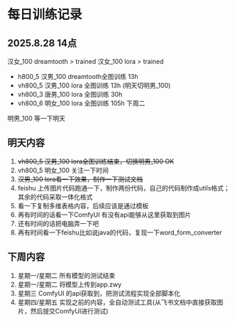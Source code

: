 # 每日训练记录

## 2025.8.28 14点

汉女_100 dreamtooth > trained
汉女_100 lora > trained

- h800_5 汉男_100 dreamtooth全图训练 13h
- vh800_5 汉男_100 lora 全图训练 13h (明天切明男_100)
- vh800_3 唐男_100 lora 全图训练 30h
- vh800_6 明女_100 lora 全图训练 105h 下周二

明男_100 等一下明天

## 明天内容

1. ~~vh800_5 汉男_100 lora全图训练结束，切换明男_100 OK~~
2. vh800_5 明女_100 关注一下时间
3. ~~汉男_100 lora看一下效果，制作一下测试文档~~
4. feishu 上传图片代码跑通一下，制作两份代码，自己的代码制作成utils格式；其余的代码采取一体化格式
5. 看一下复制多维表格内容，后续应该是通过模板
6. 再有时间的话看一下ComfyUI 有没有api能够从这里获取到图片
7. 还有时间的话把电脑弄一下吧
8. 再有时间看一下feishu比如说java的代码，复现一下word_form_converter

## 下周内容

1. 星期一/星期二 所有模型的测试结束
2. 星期一/星期二 将模型上传到app.zwy
3. 星期三 ComfyUI 的api获取到，把测试流程实现全部脚本化
4. 星期四/星期五 实现之前的内容，全自动测试工具(从飞书文档中直接获取图片，然后提交ComfyUI进行测试)
